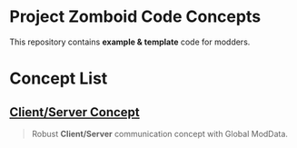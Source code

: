 # Project Zomboid Code Concepts

This repository contains **example & template** code for modders.

# Concept List

## [Client/Server Concept](https://github.com/Konijima/Project-Zomboid-Code-Concepts/tree/master/Client-Server-Concept)  
> Robust **Client/Server** communication concept with Global ModData.
